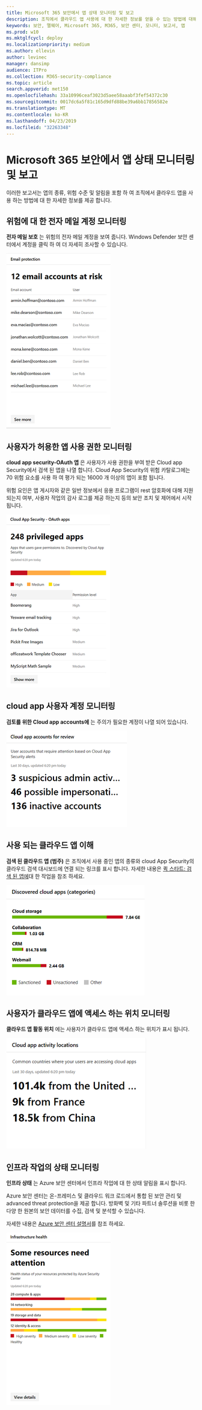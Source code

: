 ```yaml
---
title: Microsoft 365 보안에서 앱 상태 모니터링 및 보고
description: 조직에서 클라우드 앱 사용에 대 한 자세한 정보를 얻을 수 있는 방법에 대해 설명 합니다.
keywords: 보안, 맬웨어, Microsoft 365, M365, 보안 센터, 모니터, 보고서, 앱
ms.prod: w10
ms.mktglfcycl: deploy
ms.localizationpriority: medium
ms.author: ellevin
author: levinec
manager: dansimp
audience: ITPro
ms.collection: M365-security-compliance
ms.topic: article
search.appverid: met150
ms.openlocfilehash: 33a10996ceaf3023d5aee58aaabf3fef54372c30
ms.sourcegitcommit: 0017dc6a5f81c165d9dfd88be39a6bb17856582e
ms.translationtype: MT
ms.contentlocale: ko-KR
ms.lasthandoff: 04/23/2019
ms.locfileid: "32263348"
---
```

# <a name="monitor-and-report-app-status-in-microsoft-365-security"></a>Microsoft 365 보안에서 앱 상태 모니터링 및 보고


이러한 보고서는 앱의 종류, 위험 수준 및 알림을 포함 하 여 조직에서 클라우드 앱을 사용 하는 방법에 대 한 자세한 정보를 제공 합니다.

## <a name="monitor-email-accounts-at-risk"></a>위험에 대 한 전자 메일 계정 모니터링

**전자 메일 보호** 는 위험의 전자 메일 계정을 보여 줍니다. Windows Defender 보안 센터에서 계정을 클릭 하 여 더 자세히 조사할 수 있습니다.

![전자 메일 보호 카드](./media/security-docs/email-protection.png)

## <a name="monitor-app-permissions-granted-by-users"></a>사용자가 허용한 앱 사용 권한 모니터링

**cloud app security-OAuth 앱** 은 사용자가 사용 권한을 부여 받은 Cloud app Security에서 검색 된 앱을 나열 합니다. Cloud App Security의 위험 카탈로그에는 70 위험 요소를 사용 하 여 평가 되는 16000 개 이상의 앱이 포함 됩니다.

위험 요인은 앱 게시자와 같은 일반 정보에서 응용 프로그램이 rest 암호화에 대해 지원 되는지 여부, 사용자 작업의 감사 로그를 제공 하는지 등의 보안 조치 및 제어에서 시작 됩니다.

![Cloud App Security OAuth 앱 카드](./media/security-docs/cloud-app-security-oauth-apps.png)

## <a name="monitor-cloud-app-user-accounts"></a>cloud app 사용자 계정 모니터링

**검토를 위한 Cloud app accounts에** 는 주의가 필요한 계정이 나열 되어 있습니다.

![검토 카드용 클라우드 앱 계정](./media/security-docs/cloud-app-accounts-for-review.png)

## <a name="understand-which-cloud-apps-are-used"></a>사용 되는 클라우드 앱 이해

**검색 된 클라우드 앱 (범주)** 은 조직에서 사용 중인 앱의 종류와 cloud App Security의 클라우드 검색 대시보드에 연결 되는 링크를 표시 합니다. 자세한 내용은 [퀵 스타트: 검색 된 앱에](https://docs.microsoft.com/cloud-app-security/discovered-apps)대 한 작업을 참조 하세요.  

![검색 된 클라우드 앱 범주 카드](./media/security-docs/discovered-cloud-apps-categories.png)

## <a name="monitor-where-users-access-cloud-apps"></a>사용자가 클라우드 앱에 액세스 하는 위치 모니터링

**클라우드 앱 활동 위치** 에는 사용자가 클라우드 앱에 액세스 하는 위치가 표시 됩니다.

![Cloud App activity 위치 카드](./media/security-docs/cloud-app-activity-locations.png)

## <a name="monitor-health-for-infrastructure-workloads"></a>인프라 작업의 상태 모니터링

**인프라 상태** 는 Azure 보안 센터에서 인프라 작업에 대 한 상태 알림을 표시 합니다.

Azure 보안 센터는 온-프레미스 및 클라우드 워크 로드에서 통합 된 보안 관리 및 advanced threat protection을 제공 합니다. 방화벽 및 기타 파트너 솔루션을 비롯 한 다양 한 원본의 보안 데이터를 수집, 검색 및 분석할 수 있습니다.

자세한 내용은 [Azure 보안 센터 설명서](https://docs.microsoft.com/azure/security-center/)를 참조 하세요.

![인프라 상태 카드](./media/security-docs/infrastructure-health.png)
